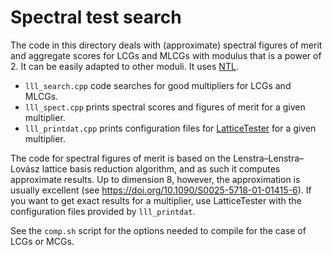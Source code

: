 Spectral test search
====================

The code in this directory deals with (approximate) spectral figures of
merit and aggregate scores for LCGs and MLCGs with modulus that is a power
of 2. It can be easily adapted to other moduli. It uses [NTL](https://www.shoup.net/ntl/).

- `lll_search.cpp` code searches for good multipliers for LCGs and MLCGs.
- `lll_spect.cpp` prints spectral scores and figures of merit for a given multiplier.
- `lll_printdat.cpp` prints configuration files for [LatticeTester](https://github.com/umontreal-simul/latticetester) for a given multiplier.

The code for spectral figures of merit is based on the
Lenstra–Lenstra–Lovász lattice basis reduction algorithm, and as such it
computes approximate results. Up to dimension 8, however, the
approximation is usually excellent (see
<https://doi.org/10.1090/S0025-5718-01-01415-6>). If you want to get exact
results for a multiplier, use LatticeTester with the configuration files
provided by `lll_printdat`.

See the `comp.sh` script for the options needed to compile for the 
case of LCGs or MCGs.
